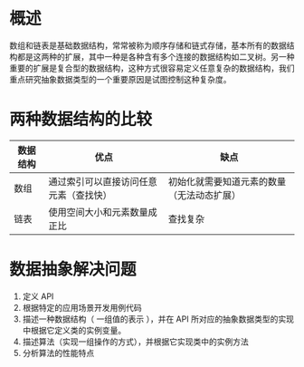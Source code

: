 # 概述

数组和链表是基础数据结构，常常被称为顺序存储和链式存储，基本所有的数据结构都是这两种的扩展，其中一种是各种含有多个连接的数据结构如二叉树。另一种重要的扩展是复合型的数据结构，这种方式很容易定义任意复杂的数据结构，我们重点研究抽象数据类型的一个重要原因是试图控制这种复杂度。



# 两种数据结构的比较

| 数据结构 | 优点                                   | 缺点                                       |
| -------- | -------------------------------------- | ------------------------------------------ |
| 数组     | 通过索引可以直接访问任意元素（查找快） | 初始化就需要知道元素的数量（无法动态扩展） |
| 链表     | 使用空间大小和元素数量成正比           | 查找复杂                                   |

# 数据抽象解决问题

1. 定义 API
2. 根据特定的应用场景开发用例代码
3. 描述一种数据结构（ 一组值的表示 ），并在 API 所对应的抽象数据类型的实现中根据它定义类的实例变量。
4. 描述算法（实现一组操作的方式），并根据它实现类中的实例方法
5. 分析算法的性能特点

